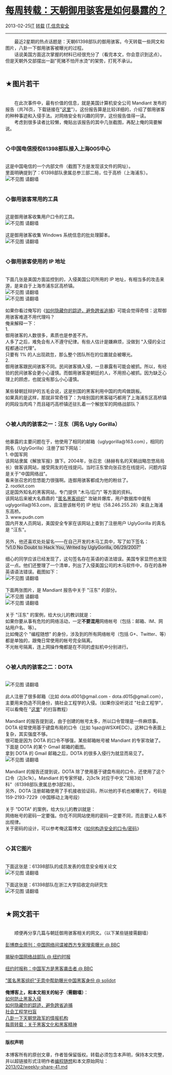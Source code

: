 <!DOCTYPE html>
<html xmlns="http://www.w3.org/1999/xhtml" xml:lang="zh-CN">
<head>
<meta http-equiv="Content-Type" content="text/html; charset=utf-8" />
<meta name="generator" content="Python script by program.think@gmail.com" />
<meta name="provider" content="program-think.blogspot.com" />
<link type="text/css" rel="stylesheet" href="../../css/program-think.css" />
<title>每周转载：天朝御用骇客是如何暴露的？ - 编程随想的博客</title>
</head>
<body>
<div id="main" style="width:100%;">
<h1><a href="../../index.md" title="回到首页">每周转载：天朝御用骇客是如何暴露的？</a></h1>
<div class="post-info"><span class="date-header">2013-02-25</span><a href="../../tags/IT.md" class="tag">IT</a> <a href="../../tags/E8BDACE8BDBD.md" class="tag">转载</a> <a href="../../tags/IT.E4BFA1E681AFE5AE89E585A8.md" class="tag">IT.信息安全</a> </div>
<hr>
<div class="post">
&#12288;&#12288;最近2星期的热点话题是：天朝61398部队的御用骇客。今天转载一些网文和图片，八卦一下御用骇客被曝光的过程。<br />&#12288;&#12288;话说美国方面这次掌握的材料已经很充分了（看完本文，你会意识到这点）。但是天朝外交部摆出一副"死猪不怕开水烫"的架势，打死不承认。<a name='more'></a><!--program-think--><br /><br /><h2>★图片若干</h2><br />&#12288;&#12288;在此次事件中，最有价值的信息，就是美国计算机安全公司 Mandiant 发布的报告（共76页，下载链接在"<a href="http://assets.sbnation.com/assets/2187805/Mandiant_APT1_Report.pdf" target="_blank" rel="nofollow">这里</a>"）。这份报告算是比较详细的，介绍了御用骇客的种种事迹和入侵手法。对网络安全有兴趣的同学，这份报告值得一读。<br />&#12288;&#12288;考虑到很多读者比较懒，俺贴出该报告的其中几张截图，再配上俺的简要解说。<br /><br /><h3>◇中国电信授权61398部队接入上海005中心</h3><br />这是中国电信的一个内部文件（截图下方是发现该文件的网址）。<br />里面明确提到了：61398部队隶属总参三部二局，位于高桥（上海浦东）。<br /><img src="../../images/2013/02/VDeeea0Du087FGHV73G2XA_R32UjxMkd80cPQ58F5ShyCiFPwp-HUY_tBP5cLMvFDk-PGXI6CRH0sY1mWvL1REaQkFEnQnqvlhWuod7I7nU6bqyNcEHqchdcWi4" alt="不见图 请翻墙"><br /><br /><h3>◇御用骇客常用的工具</h3><br />这是御用骇客收集用户口令的工具。<br /><img src="../../images/2013/02/Lq0YZGw0aVCbLse3wTdkuLlhJnCkywbuTd9Ld50e39YVukf4Xo0wvcT-rG-YAcTULsQ7M_FhoV4iz_leq60JklGUdAa3zvSIA-ZOA_yHfwTQznGkeTaQppHdIik" alt="不见图 请翻墙"><br /><br />这是御用骇客收集 Windows 系统信息的批处理脚本。<br /><img src="../../images/2013/02/ZnD-mszg4yGv80Slr3FW3QkNQ3qKbphHcGjdmUT45Oq-Y-eOldI-BhIjv3ZgHzln0n9n2xdyDdndSF4-tpjnsY1D-lPyGz-c88gi4Z3vpFd4a5FxeNA_O9LEDU8" alt="不见图 请翻墙"><br /><br /><h3>◇御用骇客使用的 IP 地址</h3><br />下面几张是美国方面监控到的，入侵美国公司所用的 IP 地址，有相当多的攻击来源，是来自于上海市浦东区高桥镇。<br /><img src="../../images/2013/02/J1Q6nosNM23t2Q_acDBzB83vjRBMy_C5zxwEEg9rhFka3qNbqwt7Zd-_bSrXqZuAfB6SerLVRQwB6z1GVPavSxJ95WMLmAfKuAgTgwiiwsy3UtNOaazN9Lhs2BY" alt="不见图 请翻墙"><br /><img src="../../images/2013/02/P9mWVsuLhOHNMpLCZsJ_4T2eNi7iXBof-G_WtMD9K2Zs8hAB9HJicNLGO-9roNPOqdiZ32elBubA8dWRodBRUifCSdNe4q7f5cvXdnIzXbucn6uHiAxLh-jXsUk" alt="不见图 请翻墙"><br /><br />如果你看过俺写的《<a href="../../2010/04/howto-cover-your-tracks-0.md">如何隐藏你的踪迹，避免跨省追捕</a>》可能会觉得奇怪：这帮御用骇客难道不用代理吗？<br />俺来解释一下：<br />1.<br />御用骇客的人数很多，素质也是参差不齐。<br />人多了之后，难免会有人不遵守纪律。有些人估计是嫌麻烦，没做到 "入侵的全过程都通过代理"。<br />只要有 1% 的人出现疏忽，那么整个团队所在的位置就会被曝光。<br />2.<br />御用骇客跟民间骇客不同。民间骇客搞入侵，一旦暴露有可能会被抓。所以，有经验的民间骇客会更小心谨慎。而御用骇客是朝廷的人，不用担心被抓。因为缺乏心理上的顾虑，也就没有那么小心谨慎。<br /><br />某些替朝廷辩护的五毛会说，这是别国的黑客利用中国的肉鸡做跳板。<br />如果真的是这样，那就非常奇怪了：为啥别国的黑客碰巧都用了上海浦东区高桥镇的网段当肉鸡？而且碰巧高桥镇还驻扎着一个解放军的网络战部队？<br /><br /><h3>◇被人肉的骇客之一：汪东（网名 Ugly Gorilla）</h3><br />他暴露的主要问题在于，他使用了相同的邮箱（uglygorilla@163.com），相同的网名（UglyGorilla）注册了如下网站：<br />1. 中国军网<br />该网站隶属《解放军报》旗下。2004年，张召忠（赫赫有名的天朝战略忽悠局局长）做客该网站，接受网友的在线提问。当时汪东曾向张召忠在线提问，问题内容是关于"中国网络战"。<br />看来张召忠的忽悠能力很强啊。连御用骇客都成为他的粉丝了。<br />2. rootkit.com<br />这是国外知名的黑客网站，专门提供 "木马/后门" 等方面的资料。<br />该网站后来被大名鼎鼎的 "<a href="https://en.wikipedia.org/wiki/Anonymous_%28group%29" target="_blank" rel="nofollow">匿名黑客组织</a>" 攻破并爆库，用户数据库中就有 uglygorilla@163.com，且注册该帐号的 IP 地址（58.246.255.28）来自上海浦东高桥。<br />3. www.pudn.com<br />国内开发人员网站，美国安全专家在该网站上查到了注册用户 UglyGorilla 的真名是 "汪东"。<br /><br />另外，他还喜欢处处留名——在自己开发的木马工具中，写了如下签名：<br /><q style="background-color:#DDD;">v1.0 No Doubt to Hack You, Writed by UglyGorilla, 06/29/2007</q><br /><br />细心的同学应该已经发现了，这句签名存在英语的语法错误。美国专家显然也发现这一点。他们还整理了一个清单，列出了入侵美国公司的木马软件中，存在的各种英语语法错误。截图如下：<br /><img src="../../images/2013/02/AtyEuDVYIG4Z_bRKQvpMOPYGibNBta5lJ_xo9CxNxjXPy1vG4lWxoP_krTG49kFEm5wxPDsPJPmWnliUy8JMj-Gn4C9_hrTjJyX9X7ERXLtkbymYQyv8F80sbLI" alt="不见图 请翻墙"><br /><br />下面两张图片，是 Mandiant 报告中关于 "汪东" 的部分。<br /><img src="../../images/2013/02/C0a-EbdeivR-nxxrIq_KB23tZ7VpT6wL-ebrF8lmnkkpP3H7dK_Fc5wiiFqxv8JTVhmeogyAC8nYxw4WfTPiowy7PO4m5BsOVEmB5oua_CHYpT-tCv_wIbMQy4A" alt="不见图 请翻墙"><br /><img src="../../images/2013/02/pTZF3PaDe1b0PTFNnDo18Lt9WKg74N5HuuKxQjNcgAGJe7LjbBofZUL6KIUM7O7kHqo6ianimmE7DLRQGIERhcVidk6r5fMvOu0wSoX-osBjRcE7gXkd068sybU" alt="不见图 请翻墙"><br /><br />关于 "汪东" 的案例，给大伙儿的教训就是：<br />如果你要从事有危险的网络活动，一定<b>不要混用</b>网络帐号（包括：邮箱、IM、网站用户名、等）。<br />比如俺这个 "编程随想" 的身份，涉及到的所有网络帐号（包括 G+、Twitter、等）都是单独的，跟俺日常使用的帐号完全隔离。<br />不光帐号隔离，连上网操作俺都是在不同的虚拟机中分别进行。<br /><br /><h3>◇被人肉的骇客之二：DOTA</h3><br /><img src="../../images/2013/02/8DYRw8nZWibQEQHyjC9LP6qe2nrE5lRPFfxi3bAE94pUTotZrYcqZeQGxlWOJ902LVN3XkUen5v7i9t4izlTYzAkHvXXE2GCoRVEBiSLD4NeS-PCdtbzd62YqHA" alt="不见图 请翻墙"><br /><br />此人注册了很多邮箱（比如 dota.d001@gmail.com - dota.d015@gmail.com），主要用来伪造不同身份，搞社会工程学的入侵。（如果你没听说过 "社会工程学"，可以看俺在 "<a href="../../2009/05/social-engineering-0-overview.md">这里</a>" 的扫盲教程）<br /><br />Mandiant 的报告提到说，由于创建的帐号太多，所以口令管理是一件麻烦事。DOTA 经常使用基于键盘布局的口令（比如 1qaz@WSX#EDC）。这种口令表面上复杂，其实强度不够。<br />很可能是因为 DOTA 的口令不够强，某些邮箱帐号被 Mandiant 的专家攻破了。下面是 DOTA 的某个 Gmail 邮箱的截图。<br />拿到 DOTA 的 Gmail 邮箱之后，DOTA 的很多入侵行为就显而易见了。<br /><img src="../../images/2013/02/7rdTLaO23Roay6okQL3ypLV3VOaYZjoAeauSNwdDIlUJXWpV_p2yW26JqnIB-uzkNfepPtBhuFnzsE3NsK7RwNJAS0Q4eYbhQtF4sqyN-8LPZgbA5WX-e7C6Y6I" alt="不见图 请翻墙"><br /><br />Mandiant 的报告还提到说，DOTA 除了使用基于键盘布局的口令，还使用了这个口令（2j3c1k）。Mandiant 的专家怀疑，2j3c1k 对应于中文 "2局3处1科"（61398部队隶属总参3部2局）。<br />另外，DOTA 注册邮箱使用了手机接收验证码，所以他的手机也被曝光了，号码是 159-2193-7229（中国移动上海号段）<br /><br />关于 "DOTA" 的案例，给大伙儿的教训就是：<br />网络帐号的密码一定要强。你在不同网站使用的密码一定要不同，而且要让人看不出规律。<br />关于密码的设计，可以参考俺这篇博文《<a href="../../2010/06/howto-prevent-hacker-attack-3.md">如何构造安全的口令/密码</a>》<br /><br /><h3>◇其它图片</h3><br />下面这张是：61398部队的成员发表的信息安全相关论文<br /><img src="../../images/2013/02/Ozpx6phtx7cYNZHeqEyPckAj8YyhluFF8e7WrIhUglYU81HZzQnbQRLYraTMf5_iehHdTXZO29hQKCIETPpC6bRBHUnePMhKqDBPaQMZzpZI85QQRH7gdyJNPPc" alt="不见图 请翻墙"><br /><br />下面这张是：61398部队在浙江大学招收定向研究生<br /><img src="../../images/2013/02/WWsTfdR7VfHuEfue_oRXjlL18IOs6MUm-CIEzFr-QfuxDBL8YTWIj6CmYCI0gTZ-TBPN-QsJhP-daiBtZwzm7egwBYuqzGrBT12vbyg6wMNzOKCbRZ8IowCh4oQ" alt="不见图 请翻墙"><br /><br /><h2>★网文若干</h2><br />&#12288;&#12288;顺便再分享几篇与朝廷御用骇客相关的网文。（以下某些链接需翻墙）<br /><br /><a href="http://www.bbc.co.uk/zhongwen/simp/china/2013/02/130215_bloomberg_china_internet_espionage_usa.shtml" target="_blank" rel="nofollow">彭博商业周刊：中国网络间谍被西方专家搜索曝光 @ BBC</a><br /><br /><a href="http://www.bbc.co.uk/zhongwen/simp/press_review/2013/02/130219_china_hacking_report.shtml" target="_blank" rel="nofollow">揭秘中国网络战部队 @ 纽约时报</a><br /><br /><a href="http://www.bbc.co.uk/zhongwen/simp/press_review/2013/02/130219_china_hacking_report.shtml" target="_blank" rel="nofollow">纽约时报称：中国军方是黑客袭击者 @ BBC</a><br /><br /><a href="http://www.solidot.org/story?sid=33541" target="_blank" rel="nofollow">"匿名黑客组织"无意中帮助曝光中国黑客身份 @ solidot</a><br /><br /><b>俺博客上，和本文相关的帖子（需翻墙）</b>：<br /><a href="../../2010/06/howto-prevent-hacker-attack-0.md">如何防止黑客入侵</a><br /><a href="../../2010/04/howto-cover-your-tracks-0.md">如何隐藏你的踪迹，避免跨省追捕</a><br /><a href="../../2009/05/social-engineering-0-overview.md">社会工程学扫盲</a><br /><a href="../../2013/02/chinese-intelligence-agencies.md">八卦一下天朝党政军的情报机构</a><br /><a href="../../2013/01/weekly-share-37.md">每周转载：关于黑客文化和黑客精神</a><div class="blogger-post-footer">
</div>
<hr>
<div class="copyright">
<h4>版权声明</h4>
本博客所有的原创文章，作者皆保留版权。转载必须包含本声明，保持本文完整，并以超链接形式注明作者<a href="mailto:program.think@gmail.com">编程随想</a>和本文原始网址：<br>
<a href="2013/02/weekly-share-41.md">2013/02/weekly-share-41.md</a>
</div>
</div>
</body>
</html>
